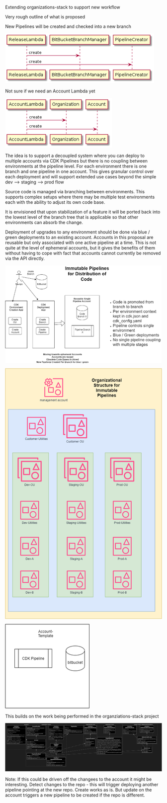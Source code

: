 Extending organizations-stack to support new workflow


Very rough outline of what is proposed

New Pipelines will be created and checked into a new branch

![Releaseambda](images/release-app/release-lambda.png
)

Not sure if we need an Account Lambda yet

![AccountLambda](images/account-lambda/account-lambda.png
)

The idea is to support a decoupled system where you can deploy to multiple accounts via CDK Pipelines but there is no coupling between environments at the pipeline level.  For each environment there is one branch and one pipeline in one account.  This gives granular control over each deployment and will support extended use cases beyond the simple dev --> staging --> prod flow

Source code is managed via branching between environments.  This supports complex setups where there may be multiple test environments each with the ability to adjust its own code base.  

It is envisioned that upon stabilization of a feature it will be ported back into the lowest level of the branch tree that is applicable so that other environments can absorb the change.  

Deployment of upgrades to any environment should be done via blue / green deployments to an existing account.   Accounts in this proposal are reusable but only associated with one active pipeline at a time.  This is not quite at the level of ephemeral accounts, but it gives the benefits of them without having to cope with fact that accounts cannot currently be removed via the API directly.


![ImmutablePipeline1](images/ImmutablePipeline-Page-1.png
)


![ImmutablePipeline2](images/ImmutablePipeline-Page-2.png
)

![ImmutablePipeline3](images/ImmutablePipeline-Page-3.png
)

This builds on the work being performed in the organziations-stack project

![libdiagram](images/lib_diagram.png
)

Note:  If this could be driven off the changees to the account it might be interesting.  Detect changes to the repo - this will trigger deploying another pipeline pointing at the new repo.  Create works as is.  But update on the account triggers a new pipeline to be created if the repo is different.
